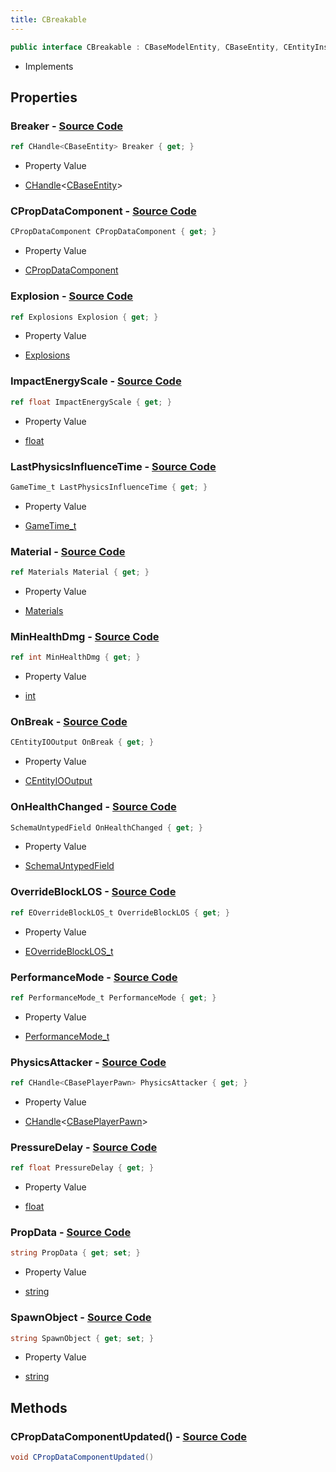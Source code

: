```yaml
---
title: CBreakable
---
```


```csharp
public interface CBreakable : CBaseModelEntity, CBaseEntity, CEntityInstance, ISchemaClass<CEntityInstance>, ISchemaClass<CBaseEntity>, ISchemaClass<CBaseModelEntity>, ISchemaClass<CBreakable>, ISchemaField, ISchemaClass, INativeHandle
```

- Implements

## Properties

### **Breaker** - [Source Code](https://github.com/swiftly-solution/swiftlys2/blob/main/managed/src/SwiftlyS2.Generated/Schemas/Interfaces/CBreakable.cs#L20)

```csharp
ref CHandle<CBaseEntity> Breaker { get; }
```

- Property Value

- [CHandle](/docs/api/shared/natives/chandle-1)<[CBaseEntity](/docs/api/shared/schemadefinitions/cbaseentity)>

### **CPropDataComponent** - [Source Code](https://github.com/swiftly-solution/swiftlys2/blob/main/managed/src/SwiftlyS2.Generated/Schemas/Interfaces/CBreakable.cs#L16)

```csharp
CPropDataComponent CPropDataComponent { get; }
```

- Property Value

- [CPropDataComponent](/docs/api/shared/schemadefinitions/cpropdatacomponent)

### **Explosion** - [Source Code](https://github.com/swiftly-solution/swiftlys2/blob/main/managed/src/SwiftlyS2.Generated/Schemas/Interfaces/CBreakable.cs#L22)

```csharp
ref Explosions Explosion { get; }
```

- Property Value

- [Explosions](/docs/api/shared/schemadefinitions/explosions)

### **ImpactEnergyScale** - [Source Code](https://github.com/swiftly-solution/swiftlys2/blob/main/managed/src/SwiftlyS2.Generated/Schemas/Interfaces/CBreakable.cs#L32)

```csharp
ref float ImpactEnergyScale { get; }
```

- Property Value

- [float](https://learn.microsoft.com/dotnet/api/system.single)

### **LastPhysicsInfluenceTime** - [Source Code](https://github.com/swiftly-solution/swiftlys2/blob/main/managed/src/SwiftlyS2.Generated/Schemas/Interfaces/CBreakable.cs#L45)

```csharp
GameTime_t LastPhysicsInfluenceTime { get; }
```

- Property Value

- [GameTime_t](/docs/api/shared/schemadefinitions/gametime_t)

### **Material** - [Source Code](https://github.com/swiftly-solution/swiftlys2/blob/main/managed/src/SwiftlyS2.Generated/Schemas/Interfaces/CBreakable.cs#L18)

```csharp
ref Materials Material { get; }
```

- Property Value

- [Materials](/docs/api/shared/schemadefinitions/materials)

### **MinHealthDmg** - [Source Code](https://github.com/swiftly-solution/swiftlys2/blob/main/managed/src/SwiftlyS2.Generated/Schemas/Interfaces/CBreakable.cs#L28)

```csharp
ref int MinHealthDmg { get; }
```

- Property Value

- [int](https://learn.microsoft.com/dotnet/api/system.int32)

### **OnBreak** - [Source Code](https://github.com/swiftly-solution/swiftlys2/blob/main/managed/src/SwiftlyS2.Generated/Schemas/Interfaces/CBreakable.cs#L36)

```csharp
CEntityIOOutput OnBreak { get; }
```

- Property Value

- [CEntityIOOutput](/docs/api/shared/schemadefinitions/centityiooutput)

### **OnHealthChanged** - [Source Code](https://github.com/swiftly-solution/swiftlys2/blob/main/managed/src/SwiftlyS2.Generated/Schemas/Interfaces/CBreakable.cs#L39)

```csharp
SchemaUntypedField OnHealthChanged { get; }
```

- Property Value

- [SchemaUntypedField](/docs/api/shared/schemas/schemauntypedfield)

### **OverrideBlockLOS** - [Source Code](https://github.com/swiftly-solution/swiftlys2/blob/main/managed/src/SwiftlyS2.Generated/Schemas/Interfaces/CBreakable.cs#L34)

```csharp
ref EOverrideBlockLOS_t OverrideBlockLOS { get; }
```

- Property Value

- [EOverrideBlockLOS_t](/docs/api/shared/schemadefinitions/eoverrideblocklos_t)

### **PerformanceMode** - [Source Code](https://github.com/swiftly-solution/swiftlys2/blob/main/managed/src/SwiftlyS2.Generated/Schemas/Interfaces/CBreakable.cs#L41)

```csharp
ref PerformanceMode_t PerformanceMode { get; }
```

- Property Value

- [PerformanceMode_t](/docs/api/shared/schemadefinitions/performancemode_t)

### **PhysicsAttacker** - [Source Code](https://github.com/swiftly-solution/swiftlys2/blob/main/managed/src/SwiftlyS2.Generated/Schemas/Interfaces/CBreakable.cs#L43)

```csharp
ref CHandle<CBasePlayerPawn> PhysicsAttacker { get; }
```

- Property Value

- [CHandle](/docs/api/shared/natives/chandle-1)<[CBasePlayerPawn](/docs/api/shared/schemadefinitions/cbaseplayerpawn)>

### **PressureDelay** - [Source Code](https://github.com/swiftly-solution/swiftlys2/blob/main/managed/src/SwiftlyS2.Generated/Schemas/Interfaces/CBreakable.cs#L26)

```csharp
ref float PressureDelay { get; }
```

- Property Value

- [float](https://learn.microsoft.com/dotnet/api/system.single)

### **PropData** - [Source Code](https://github.com/swiftly-solution/swiftlys2/blob/main/managed/src/SwiftlyS2.Generated/Schemas/Interfaces/CBreakable.cs#L30)

```csharp
string PropData { get; set; }
```

- Property Value

- [string](https://learn.microsoft.com/dotnet/api/system.string)

### **SpawnObject** - [Source Code](https://github.com/swiftly-solution/swiftlys2/blob/main/managed/src/SwiftlyS2.Generated/Schemas/Interfaces/CBreakable.cs#L24)

```csharp
string SpawnObject { get; set; }
```

- Property Value

- [string](https://learn.microsoft.com/dotnet/api/system.string)

## Methods

### **CPropDataComponentUpdated()** - [Source Code](https://github.com/swiftly-solution/swiftlys2/blob/main/managed/src/SwiftlyS2.Generated/Schemas/Interfaces/CBreakable.cs#L47)

```csharp
void CPropDataComponentUpdated()
```

